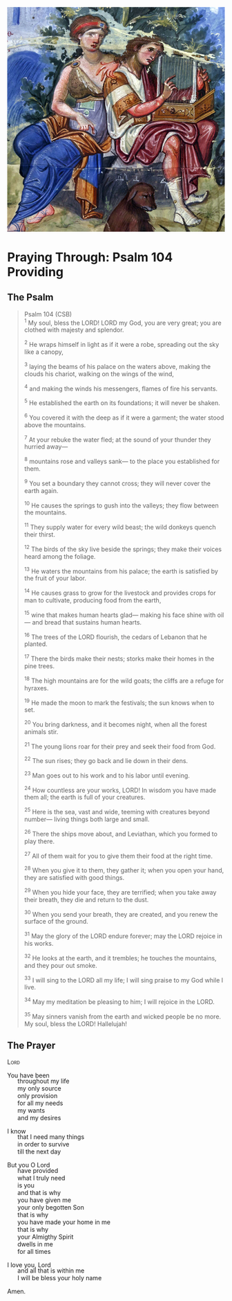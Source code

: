 <img class="intro-right" src="art-paris-psalter.jpg">

<style>
  li {list-style-type: none;}
  p + ul {
    margin-top: -18px;
}
</style>

# Praying Through: Psalm 104 Providing

## The Psalm

>Psalm 104 (CSB)  
><sup>1</sup> My soul, bless the LORD! LORD my God, you are very great; you are clothed with majesty and splendor. 
>
><sup>2</sup> He wraps himself in light as if it were a robe, spreading out the sky like a canopy, 
>
><sup>3</sup> laying the beams of his palace on the waters above, making the clouds his chariot, walking on the wings of the wind, 
>
><sup>4</sup> and making the winds his messengers, flames of fire his servants. 
>
><sup>5</sup> He established the earth on its foundations; it will never be shaken. 
>
><sup>6</sup> You covered it with the deep as if it were a garment; the water stood above the mountains. 
>
><sup>7</sup> At your rebuke the water fled; at the sound of your thunder they hurried away— 
>
><sup>8</sup> mountains rose and valleys sank— to the place you established for them. 
>
><sup>9</sup> You set a boundary they cannot cross; they will never cover the earth again. 
>
><sup>10</sup> He causes the springs to gush into the valleys; they flow between the mountains. 
>
><sup>11</sup> They supply water for every wild beast; the wild donkeys quench their thirst. 
>
><sup>12</sup> The birds of the sky live beside the springs; they make their voices heard among the foliage. 
>
><sup>13</sup> He waters the mountains from his palace; the earth is satisfied by the fruit of your labor. 
>
><sup>14</sup> He causes grass to grow for the livestock and provides crops for man to cultivate, producing food from the earth, 
>
><sup>15</sup> wine that makes human hearts glad— making his face shine with oil— and bread that sustains human hearts. 
>
><sup>16</sup> The trees of the LORD flourish, the cedars of Lebanon that he planted. 
>
><sup>17</sup> There the birds make their nests; storks make their homes in the pine trees. 
>
><sup>18</sup> The high mountains are for the wild goats; the cliffs are a refuge for hyraxes. 
>
><sup>19</sup> He made the moon to mark the festivals; the sun knows when to set. 
>
><sup>20</sup> You bring darkness, and it becomes night, when all the forest animals stir. 
>
><sup>21</sup> The young lions roar for their prey and seek their food from God. 
>
><sup>22</sup> The sun rises; they go back and lie down in their dens. 
>
><sup>23</sup> Man goes out to his work and to his labor until evening. 
>
><sup>24</sup> How countless are your works, LORD! In wisdom you have made them all; the earth is full of your creatures. 
>
><sup>25</sup> Here is the sea, vast and wide, teeming with creatures beyond number— living things both large and small. 
>
><sup>26</sup> There the ships move about, and Leviathan, which you formed to play there. 
>
><sup>27</sup> All of them wait for you to give them their food at the right time. 
>
><sup>28</sup> When you give it to them, they gather it; when you open your hand, they are satisfied with good things. 
>
><sup>29</sup> When you hide your face, they are terrified; when you take away their breath, they die and return to the dust. 
>
><sup>30</sup> When you send your breath, they are created, and you renew the surface of the ground. 
>
><sup>31</sup> May the glory of the LORD endure forever; may the LORD rejoice in his works. 
>
><sup>32</sup> He looks at the earth, and it trembles; he touches the mountains, and they pour out smoke. 
>
><sup>33</sup> I will sing to the LORD all my life; I will sing praise to my God while I live. 
>
><sup>34</sup> May my meditation be pleasing to him; I will rejoice in the LORD. 
>
><sup>35</sup> May sinners vanish from the earth and wicked people be no more. My soul, bless the LORD! Hallelujah!

## The Prayer

<div style="font-variant: small-caps;">
Lord
</div>

You have been  
* throughout my life  
* my only source  
* only provision  
* for all my needs  
* my wants  
* and my desires

I know  
* that I need many things  
* in order to survive  
* till the next day

But you O Lord  
* have provided  
* what I truly need  
* is you  
* and that is why  
* you have given me  
* your only begotten Son  
* that is why  
* you have made your home in me  
* that is why  
* your Almigthy Spirit  
* dwells in me  
* for all times

I love you, Lord  
* and all that is within me  
* I will be bless your holy name

Amen.
